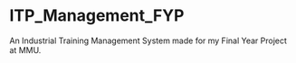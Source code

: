 # ITP_Management_FYP
An Industrial Training Management System made for my Final Year Project at MMU.
